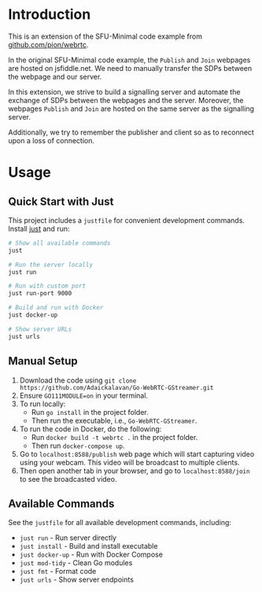 # Introduction

This is an extension of the SFU-Minimal code example from [github.com/pion/webrtc](https://github.com/pion/webrtc/tree/master/examples/sfu-minimal).

In the original SFU-Minimal code example, the `Publish` and `Join` webpages are hosted on jsfiddle.net. We need to manually transfer the SDPs between the webpage and our server.

In this extension, we strive to build a signalling server and automate the exchange of SDPs between the webpages and the server. Moreover, the webpages `Publish` and `Join` are hosted on the same server as the signalling server.

Additionally, we try to remember the publisher and client so as to reconnect upon a loss of connection.

# Usage

## Quick Start with Just

This project includes a `justfile` for convenient development commands. Install [just](https://github.com/casey/just) and run:

```bash
# Show all available commands
just

# Run the server locally
just run

# Run with custom port
just run-port 9000

# Build and run with Docker
just docker-up

# Show server URLs
just urls
```

## Manual Setup

1. Download the code using `git clone https://github.com/Adaickalavan/Go-WebRTC-GStreamer.git`
1. Ensure `GO111MODULE=on` in your terminal.
1. To run locally:
   - Run `go install` in the project folder.
   - Then run the executable, i.e., `Go-WebRTC-GStreamer`.
1. To run the code in Docker, do the following:
   - Run `docker build -t webrtc .` in the project folder.
   - Then run `docker-compose up`.
1. Go to `localhost:8588/publish` web page which will start capturing video using your webcam. This video will be broadcast to multiple clients.
1. Then open another tab in your browser, and go to `localhost:8588/join` to see the broadcasted video.

## Available Commands

See the `justfile` for all available development commands, including:
- `just run` - Run server directly
- `just install` - Build and install executable  
- `just docker-up` - Run with Docker Compose
- `just mod-tidy` - Clean Go modules
- `just fmt` - Format code
- `just urls` - Show server endpoints
